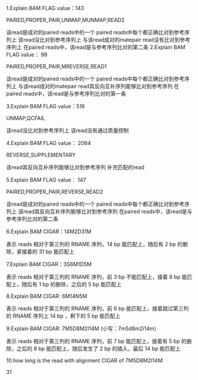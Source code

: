 1.Explain BAM FLAG value：143

PAIRED,PROPER_PAIR,UNMAP,MUNMAP,READ2

该read是成对的paired reads中的一个
paired reads中每个都正确比对到参考序列上
该read没比对到参考序列上
与该read成对的matepair read没有比对到参考序列上
在paired reads中，该read是与参考序列比对的第二条
2.Explain BAM FLAG value： 99

PAIRED,PROPER_PAIR,MREVERSE,READ1

 该read是成对的paired reads中的一个
 paired reads中每个都正确比对到参考序列上
 与该read成对的matepair read其反向互补序列能够比对到参考序列
 在paired reads中，该read是与参考序列比对的第一条


3.Explain BAM FLAG value：516

 UNMAP,QCFAIL

 该read没比对到参考序列上
 该read没有通过质量控制

4.Explain BAM FLAG value： 2064

 REVERSE,SUPPLEMENTARY

 该read其反向互补序列能够比对到参考序列
 补充匹配的read

5.Explain BAM FLAG value： 147

 PAIRED,PROPER_PAIR,REVERSE,READ2

 该read是成对的paired reads中的一个
 paired reads中每个都正确比对到参考序列上
 该read其反向互补序列能够比对到参考序列
 在paired reads中，该read是与参考序列比对的第二条

6.Explain BAM CIGAR：14M2D31M

表示 reads 相对于第三列的 RNAME 序列，14 bp 能匹配上，随后有 2 bp 的删除，紧接着的 31 bp 能匹配上

7.Explain BAM CIGAR：3S6M1D5M

表示 reads 相对于第三列的 RNAME 序列，前 3 bp 不能匹配上，接着 6 bp 能匹配上，随后有 1 bp 的删除，之后的 5 bp 能匹配上

8.Explain BAM CIGAR: 6M14N5M

表示 reads 相对于第三列的 RNAME 序列，前 6 bp 能匹配上，接着跳过第三列的 RNAME 序列上 14 bp ，剩下的 5 bp 能匹配上

9.Explain BAM CIGAR: 7M5D8M2I14M  (小写：7m5d8m2i14m）

表示 reads 相对于第三列的 RNAME 序列，前 7 bp 能匹配上，接着有 5 bp 的删除，之后的 8 bp 能匹配上，随后发生了 2 bp 的插入，最后 14 bp 能匹配上

10.how long is the read with alignment CIGAR of 7M5D8M2I14M

31
